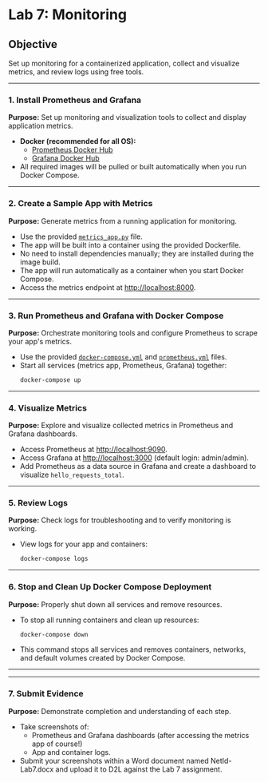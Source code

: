 # Lab 7: Monitoring

## Objective
Set up monitoring for a containerized application, collect and visualize metrics, and review logs using free tools.

---

### 1. Install Prometheus and Grafana
**Purpose:** Set up monitoring and visualization tools to collect and display application metrics.

- **Docker (recommended for all OS):**
  - [Prometheus Docker Hub](https://hub.docker.com/r/prom/prometheus)
  - [Grafana Docker Hub](https://hub.docker.com/r/grafana/grafana)
- All required images will be pulled or built automatically when you run Docker Compose.

---

### 2. Create a Sample App with Metrics
**Purpose:** Generate metrics from a running application for monitoring.

- Use the provided [`metrics_app.py`](../provided_lab_files/Lab7/metrics_app.py:1) file.
- The app will be built into a container using the provided Dockerfile.
- No need to install dependencies manually; they are installed during the image build.
- The app will run automatically as a container when you start Docker Compose.
- Access the metrics endpoint at [http://localhost:8000](http://localhost:8000).

---

### 3. Run Prometheus and Grafana with Docker Compose
**Purpose:** Orchestrate monitoring tools and configure Prometheus to scrape your app's metrics.

- Use the provided [`docker-compose.yml`](../provided_lab_files/Lab7/docker-compose.yml:1) and [`prometheus.yml`](../provided_lab_files/Lab7/prometheus.yml:1) files.
- Start all services (metrics app, Prometheus, Grafana) together:
  ```sh
  docker-compose up
  ```

---

### 4. Visualize Metrics
**Purpose:** Explore and visualize collected metrics in Prometheus and Grafana dashboards.

- Access Prometheus at [http://localhost:9090](http://localhost:9090).
- Access Grafana at [http://localhost:3000](http://localhost:3000) (default login: admin/admin).
- Add Prometheus as a data source in Grafana and create a dashboard to visualize `hello_requests_total`.

---

### 5. Review Logs
**Purpose:** Check logs for troubleshooting and to verify monitoring is working.

- View logs for your app and containers:
  ```sh
  docker-compose logs
  ```
---
### 6. Stop and Clean Up Docker Compose Deployment
**Purpose:** Properly shut down all services and remove resources.

- To stop all running containers and clean up resources:
  ```sh
  docker-compose down
  ```
- This command stops all services and removes containers, networks, and default volumes created by Docker Compose.

---

---

### 7. Submit Evidence
**Purpose:** Demonstrate completion and understanding of each step.

- Take screenshots of:
  - Prometheus and Grafana dashboards (after accessing the metrics app of course!)
  - App and container logs.
- Submit your screenshots within a Word document named NetId-Lab7.docx and upload it to D2L against the Lab 7 assignment.